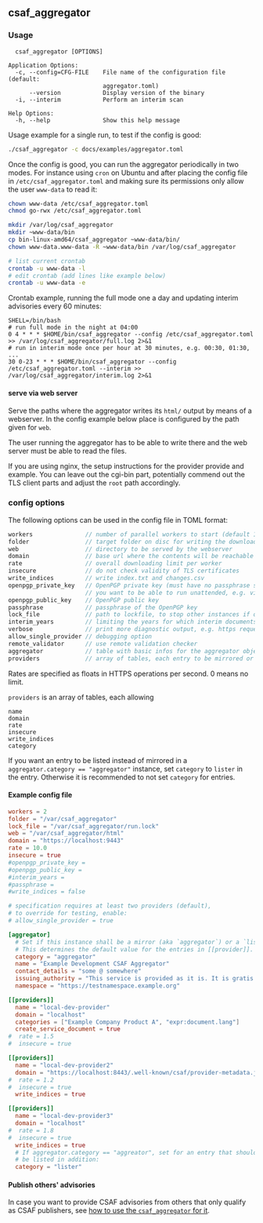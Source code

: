 ## csaf_aggregator

### Usage

```
  csaf_aggregator [OPTIONS]

Application Options:
  -c, --config=CFG-FILE    File name of the configuration file (default:
                           aggregator.toml)
      --version            Display version of the binary
  -i, --interim            Perform an interim scan

Help Options:
  -h, --help               Show this help message
```

Usage example for a single run, to test if the config is good:
```bash
./csaf_aggregator -c docs/examples/aggregator.toml
```

Once the config is good, you can run the aggregator periodically
in two modes. For instance using `cron` on Ubuntu and after placing
the config file in `/etc/csaf_aggregator.toml` and making sure
its permissions only allow the user `www-data` to read it:

```bash
chown www-data /etc/csaf_aggregator.toml
chmod go-rwx /etc/csaf_aggregator.toml

mkdir /var/log/csaf_aggregator
mkdir ~www-data/bin
cp bin-linux-amd64/csaf_aggregator ~www-data/bin/
chown www-data.www-data -R ~www-data/bin /var/log/csaf_aggregator

# list current crontab
crontab -u www-data -l
# edit crontab (add lines like example below)
crontab -u www-data -e
```

Crontab example, running the full mode one a day and updating
interim advisories every 60 minutes:

```crontab
SHELL=/bin/bash
# run full mode in the night at 04:00
0 4 * * * $HOME/bin/csaf_aggregator --config /etc/csaf_aggregator.toml >> /var/log/csaf_aggregator/full.log 2>&1
# run in interim mode once per hour at 30 minutes, e.g. 00:30, 01:30, ...
30 0-23 * * * $HOME/bin/csaf_aggregator --config /etc/csaf_aggregator.toml --interim >> /var/log/csaf_aggregator/interim.log 2>&1
```


#### serve via web server

Serve the paths where the aggregator writes its `html/` output
by means of a webserver.
In the config example below place is configured by the path given for `web`.

The user running the aggregator has to be able to write there
and the web server must be able to read the files.

If you are using nginx, the setup instructions for the provider provide
and example. You can leave out the cgi-bin part,
potentially commend out the TLS client parts and
adjust the `root` path accordingly.


### config options

The following options can be used in the config file in TOML format:

```go
workers               // number of parallel workers to start (default 10)
folder                // target folder on disc for writing the downloaded documents
web                   // directory to be served by the webserver
domain                // base url where the contents will be reachable from outside
rate                  // overall downloading limit per worker
insecure              // do not check validity of TLS certificates
write_indices         // write index.txt and changes.csv
openpgp_private_key   // OpenPGP private key (must have no passphrase set, if
                      // you want to be able to run unattended, e.g. via cron.)
openpgp_public_key    // OpenPGP public key
passphrase            // passphrase of the OpenPGP key
lock_file             // path to lockfile, to stop other instances if one is not done
interim_years         // limiting the years for which interim documents are searched
verbose               // print more diagnostic output, e.g. https request
allow_single_provider // debugging option
remote_validator      // use remote validation checker
aggregator            // table with basic infos for the aggregator object
providers             // array of tables, each entry to be mirrored or listed
```

Rates are specified as floats in HTTPS operations per second.
0 means no limit.

`providers` is an array of tables, each allowing
```
name
domain
rate
insecure
write_indices
category
```

If you want an entry to be listed instead of mirrored
in a `aggregator.category == "aggregator"` instance,
set `category` to `lister` in the entry.
Otherwise it is recommended to not set `category` for entries.

#### Example config file
<!-- MARKDOWN-AUTO-DOCS:START (CODE:src=../docs/examples/aggregator.toml) -->
<!-- The below code snippet is automatically added from ../docs/examples/aggregator.toml -->
```toml
workers = 2
folder = "/var/csaf_aggregator"
lock_file = "/var/csaf_aggregator/run.lock"
web = "/var/csaf_aggregator/html"
domain = "https://localhost:9443"
rate = 10.0
insecure = true
#openpgp_private_key =
#openpgp_public_key =
#interim_years =
#passphrase =
#write_indices = false

# specification requires at least two providers (default),
# to override for testing, enable:
# allow_single_provider = true

[aggregator]
  # Set if this instance shall be a mirror (aka `aggregator`) or a `lister`.
  # This determines the default value for the entries in [[provider]].
  category = "aggregator"
  name = "Example Development CSAF Aggregator"
  contact_details = "some @ somewhere"
  issuing_authority = "This service is provided as it is. It is gratis for everybody."
  namespace = "https://testnamespace.example.org"

[[providers]]
  name = "local-dev-provider"
  domain = "localhost"
  categories = ["Example Company Product A", "expr:document.lang"]
  create_service_document = true
#  rate = 1.5
#  insecure = true

[[providers]]
  name = "local-dev-provider2"
  domain = "https://localhost:8443/.well-known/csaf/provider-metadata.json"
#  rate = 1.2
#  insecure = true
  write_indices = true

[[providers]]
  name = "local-dev-provider3"
  domain = "localhost"
#  rate = 1.8
#  insecure = true
  write_indices = true
  # If aggregator.category == "aggreator", set for an entry that should
  # be listed in addition:
  category = "lister"
```
<!-- MARKDOWN-AUTO-DOCS:END -->


#### Publish others' advisories

In case you want to provide CSAF advisories from others
that only qualify as CSAF publishers, see
[how to use the `csaf_aggregator` for it](proxy-provider-for-aggregator.md).
